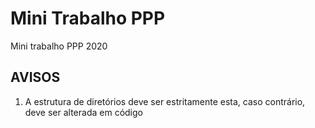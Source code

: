 # Mini Trabalho PPP
Mini trabalho PPP 2020
##  AVISOS
1) A estrutura de diretórios deve ser estritamente esta, caso contrário, deve ser alterada em código